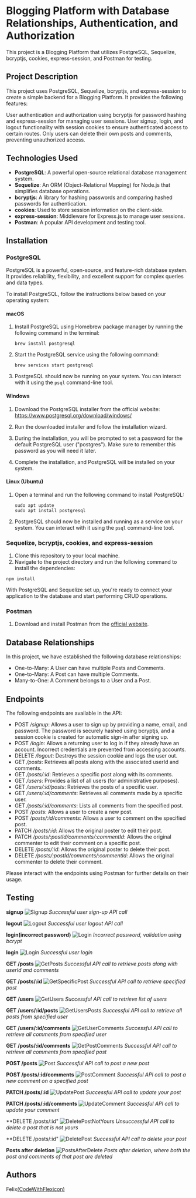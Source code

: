# Blogging Platform with Database Relationships, Authentication, and Authorization

This project is a Blogging Platform that utilizes PostgreSQL, Sequelize, bcryptjs, cookies, express-session, and Postman for testing.

## Project Description
This project uses PostgreSQL, Sequelize, bcryptjs, and express-session to create a simple backend for a Blogging Platform. It provides the following features:

User authentication and authorization using bcryptjs for password hashing and express-session for managing user sessions.
User signup, login, and logout functionality with session cookies to ensure authenticated access to certain routes.
Only users can delete their own posts and comments, preventing unauthorized access.

## Technologies Used

* **PostgreSQL**: A powerful open-source relational database management system.
* **Sequelize**: An ORM (Object-Relational Mapping) for Node.js that simplifies database operations.
* **bcryptjs**: A library for hashing passwords and comparing hashed passwords for authentication.
* **cookies**: Used to store session information on the client-side.
* **express-session**: Middleware for Express.js to manage user sessions.
* **Postman**: A popular API development and testing tool.

## Installation

### PostgreSQL
PostgreSQL is a powerful, open-source, and feature-rich database system. It provides reliability, flexibility, and excellent support for complex queries and data types.

To install PostgreSQL, follow the instructions below based on your operating system:

#### macOS

1. Install PostgreSQL using Homebrew package manager by running the following command in the terminal:
   ```
   brew install postgresql
   ```
2. Start the PostgreSQL service using the following command:
   ```
   brew services start postgresql
   ```

3. PostgreSQL should now be running on your system. You can interact with it using the `psql` command-line tool.

#### Windows

1. Download the PostgreSQL installer from the official website: https://www.postgresql.org/download/windows/

2. Run the downloaded installer and follow the installation wizard.

3. During the installation, you will be prompted to set a password for the default PostgreSQL user ("postgres"). Make sure to remember this password as you will need it later.

4. Complete the installation, and PostgreSQL will be installed on your system.

#### Linux (Ubuntu)

1. Open a terminal and run the following command to install PostgreSQL:
   ```
   sudo apt update
   sudo apt install postgresql
   ```

2. PostgreSQL should now be installed and running as a service on your system. You can interact with it using the `psql` command-line tool.

### Sequelize, bcryptjs, cookies, and express-session
1. Clone this repository to your local machine.
2. Navigate to the project directory and run the following command to install the dependencies:

  ```
  npm install
  ```

With PostgreSQL and Sequelize set up, you're ready to connect your application to the database and start performing CRUD operations.

### Postman
1. Download and install Postman from the [official website](https://www.postman.com/downloads/).

## Database Relationships
In this project, we have established the following database relationships:

- One-to-Many: A User can have multiple Posts and Comments.
- One-to-Many: A Post can have multiple Comments.
- Many-to-One: A Comment belongs to a User and a Post.

## Endpoints
The following endpoints are available in the API:

- POST */signup*: Allows a user to sign up by providing a name, email, and password. The password is securely hashed using bcryptjs, and a session cookie is created for automatic sign-in after signing up.
- POST */login*: Allows a returning user to log in if they already have an account. Incorrect credentials are prevented from accessing accounts.
- DELETE */logout*: Destroys the session cookie and logs the user out.
- GET */posts*: Retrieves all posts along with the associated userId and comments.
- GET */posts/:id*: Retrieves a specific post along with its comments.
- GET */users*: Provides a list of all users (for administrative purposes).
- GET */users/:id/posts*: Retrieves the posts of a specific user.
- GET */users/:id/comments*: Retrieves all comments made by a specific user.
- GET */posts/:id/comments*: Lists all comments from the specified post.
- POST */posts*: Allows a user to create a new post.
- POST */posts/:id/comments*: Allows a user to comment on the specified post.
- PATCH */posts/:id*: Allows the original poster to edit their post.
- PATCH */posts/:postId/comments/:commentId*: Allows the original commenter to edit their comment on a specific post.
- DELETE */posts/:id*: Allows the original poster to delete their post.
- DELETE */posts/:postId/comments/:commentId*: Allows the original commenter to delete their comment.

Please interact with the endpoints using Postman for further details on their usage.

## Testing

**signup**
![Signup](/Backend/images/signup.png)
*Successful user sign-up API call*

**logout**
![Logout](/Backend/images/logout.png)
*Successful user logout API call*

**login(incorrect password)**
![Login](/Backend/images/wrongpassword.png)
*Incorrect password, validation using bcrypt*

**login**
![Login](/Backend/images/login.png)
*Successful user login*

**GET /posts**
![GetPosts](/Backend/images/getposts.png)
*Successful API call to retrieve posts along with userId and comments*

**GET /posts/:id**
![GetSpecificPost](/Backend/images/getspecificpost.png)
*Successful API call to retrieve specified post*

**GET /users**
![GetUsers](/Backend/images/getusers.png)
*Successful API call to retrieve list of users*

**GET /users/:id/posts**
![GetUsersPosts](/Backend/images/getpostsfromuser.png)
*Successful API call to retrieve all posts from specified user*

**GET /users/:id/comments**
![GetUserComments](/Backend/images/getcommentsfromuser.png)
*Successful API call to retrieve all comments from specified user*

**GET /posts/:id/comments**
![GetPostComments](/Backend/images/getspecificcomment.png)
*Successful API call to retrieve all comments from specified post*

**POST /posts**
![Post](/Backend/images/postnewpost.png)
*Successful API call to post a new post*

**POST /posts/:id/comments**
![PostComment](/Backend/images/postnewcomment.png)
*Successful API call to post a new comment on a specified post*

**PATCH /posts/:id**
![UpdatePost](/Backend/images/updatepost.png)
*Successful API call to update your post*

**PATCH /posts/:id/comments**
![UpdateComment](/Backend/images/updatecomment.png)
*Successful API call to update your comment*

**DELETE /posts/:id"
![DeletePostNotYours](/Backend/images/deletepostnotyours.png)
*Unsuccessful API call to delete a post that is not yours*

**DELETE /posts/:id"
![DeletePost](/Backend/images/deletepost.png)
*Successful API call to delete your post*

**Posts after deletion**
![PostsAfterDelete](/Backend/images/postandcommentgone.png)
*Posts after deletion, where both the post and comments of that post are deleted*

## Authors
Felix[(CodeWithFlexicon)](https://github.com/CodeWithFlexicon)
